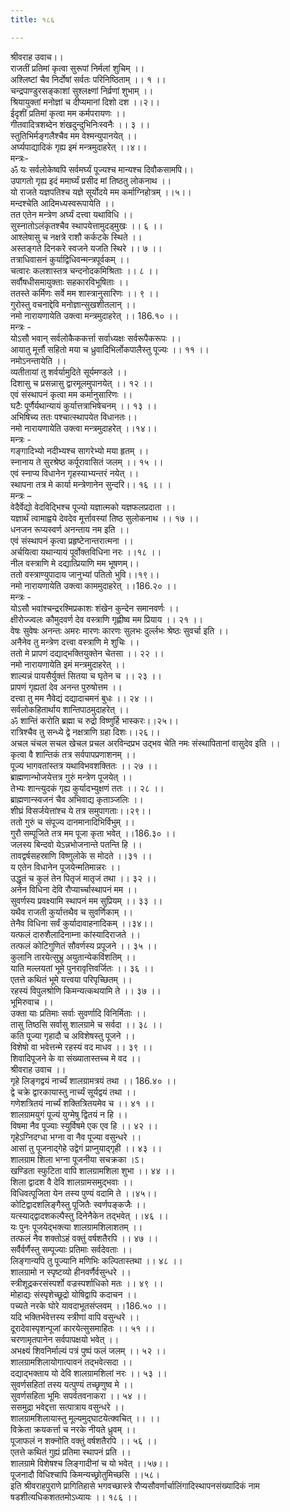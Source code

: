 ```yaml
---
title: १८६

---
```

श्रीवराह उवाच।।  
राजतीं प्रतिमां कृत्वा सुरूपां निर्मलां शुचिम् ।।  
अश्लिष्टां चैव निर्दोषां सर्वतः परिनिष्ठिताम् ।। १ ।।  
चन्द्रपाण्डुरसङ्काशां सुश्लक्ष्णां निर्व्रणां शुभाम् ।।  
श्रियायुक्तां मनोज्ञां च दीप्यमानां दिशो दश ।।२।।  
ईदृशीं प्रतिमां कृत्वा मम कर्मपरायणः ।।  
गीतवादित्रशब्देन शंखदुन्दुभिनिःस्वनैः ।। ३ ।।  
स्तुतिभिर्मङ्गलैश्चैव मम वेश्मन्युपानयेत् ।।  
अर्घ्यपाद्यादिकं गृह्य इमं मन्त्रमुदाहरेत् ।।४।।  
मन्त्रः-  
ॐ यः सर्वलोकेष्वपि सर्वमर्घ्यं पूज्यश्च मान्यश्च दिवौकसामपि।।  
उपागतो गृह्य इदं ममार्घ्यं प्रसीद मां तिष्ठतु लोकनाथ ।।  
यो राजते यज्ञपतिश्च यज्ञे सूर्योदये मम कर्माग्निहोत्रम् ।।५।।  
मन्दश्चेति आदिमध्यस्वरूपायेति ।।  
तत एतेन मन्त्रेण अर्घ्यं दत्त्वा यथाविधि ।।  
सुस्नातोऽलंकृतश्चैव स्थापयेत्तामुदड्मुखः ।। ६ ।।  
आश्लेषासु च नक्षत्रे राशौ कर्कटके स्थिते ।।  
अस्तङ्गते दिनकरे स्वजने यजति स्थिरे ।। ७ ।।  
तत्राधिवासनं कुर्याद्विधिवन्मन्त्रपूर्वकम् ।।  
चत्वारः कलशास्तत्र चन्दनोदकमिश्रिताः ।। ८ ।।  
सर्वौषधीसमायुक्ताः सहकारविभूषिताः ।।  
ततस्ते कर्मिणः सर्वे मम शास्त्रानुसारिणः ।। ९ ।।  
गुरोस्तु वचनाद्देवि मनोज्ञान्सुखशीतलान् ।।  
नमो नारायणायेति उक्त्वा मन्त्रमुदाहरेत् ।। 186.१० ।।  
मन्त्रः -  
योऽसौ भवान् सर्वलोकैककर्त्ता सर्वाध्यक्षः सर्वरूपैकरूपः ।।  
आयातु मूर्त्तौ सहितो मया च ध्रुवादिभिर्लोकपालैस्तु पूज्यः ।। ११ ।।  
नमोऽनन्तायेति ।।  
व्यतीतायां तु शर्वर्यामुदिते सूर्यमण्डले ।।  
दिशासु च प्रसन्नासु द्वारमूलमुपानयेत् ।। १२ ।।  
एवं संस्थापनं कृत्वा मम कर्मानुसारिणः ।।  
घटैः पूर्णैर्यथान्यायं कुर्यात्तत्राभिषेचनम् ।। १३ ।।  
अभिषिच्य ततः पश्चात्स्थापयेत विधानतः।।  
नमो नारायणायेति उक्त्वा मन्त्रमुदाहरेत् ।।१४।।  
मन्त्रः -  
गङ्गादिभ्यो नदीभ्यश्च सागरेभ्यो मया हृतम् ।।  
स्नानाय ते सुरश्रेष्ठ कर्पूरावासितं जलम् ।। १५ ।।  
एवं स्नाप्य विधानेन गृहस्याभ्यन्तरं नयेत् ।।  
स्थापना तत्र मे कार्या मन्त्रेणानेन सुन्दरि।। १६ ।। ।  
मन्त्रः –  
वेदैर्वेद्यो वेदविद्भिश्च पूज्यो यज्ञात्मको यज्ञफलप्रदाता ।।  
यज्ञार्थं त्वामाह्वये देवदेव मूर्त्तावस्यां तिष्ठ सुलोकनाथ ।। १७ ।।  
धनजन रूप्यस्वर्ण अनन्ताय नम इति ।।  
एवं संस्थापनं कृत्वा प्रहृष्टेनान्तरात्मना ।।  
अर्चयित्वा यथान्यायं पूर्वोक्तविधिना नरः ।।१८ ।।  
नील वस्त्राणि मे दद्यात्प्रियाणि मम भूषणम्।।  
ततो वस्त्राण्युपादाय जानुभ्यां पतितो भुवि।।१९।।  
नमो नारायणायेति उक्त्वा काममुदाहरेत् ।।186.२० ।।  
मन्त्रः -  
योऽसौ भवांश्चन्द्ररश्मिप्रकाशः शंखेन कुन्देन समानवर्णः ।।  
क्षीरोज्ज्वलः कौमुदवर्ण देव वस्त्राणि गृह्णीष्व मम प्रियाय ।। २१ ।।  
वेषः सुवेषः अनन्तः अमरः मारणः कारणः सुलभः दुर्ल्लभः श्रेष्ठः सुवर्चा इति ।।  
अनैनेव तु मन्त्रेण दत्त्वा वस्त्राणि मे शुचिः ।।  
ततो मे प्रापणं दद्याद्भक्तियुक्तेन चेतसा ।। २२ ।।  
नमो नारायणायेति इमं मन्त्रमुदाहरेत् ।।  
शाल्यन्नं पायसैर्युक्तं सितया च घृतेन च ।। २३ ।।  
प्रापणं गृह्यतां देव अनन्त पुरुषोत्तम ।।  
दत्त्वा तु मम नैवेद्यं दद्यादाचमनं बुधः ।। २४ ।।  
सर्वलोकहितार्थाय शान्तिपाठमुदाहरेत् ।।  
ॐ शान्तिं करोति ब्रह्मा च रुद्रो विष्णुर्हि भास्करः।।२५।।  
रात्रिश्चैव तु सन्ध्ये द्वे नक्षत्राणि ग्रहा दिशः।।२६।।  
अचल चंचल सचल खेचल प्रचल अरविन्दप्रभ उद्भव चेति नमः संस्थापितानां वासुदेव इति ।।  
कृत्वा वै शान्तिकं तत्र सर्वपापप्रणाशनम् ।।  
पूज्य भागवतांस्तत्र यथाविभवशक्तितः ।। २७ ।।  
ब्राह्मणान्भोजयेत्तत्र गुरुं मन्त्रेण पूजयेत् ।।  
तेभ्यः शान्त्युदकं गृह्य कुर्यादभ्युक्षणं ततः ।। २८ ।।  
ब्राह्मणान्स्वजनं चैव अभिवाद्य कृताञ्जलिः ।।  
शीघ्रं विसर्जयेत्तांश्च ये तत्र समुपागताः।।२९।।  
ततो गुरुं च संपूज्य दानमानादिभिर्विभुम् ।।  
गुरौ सम्पूजिते तत्र मम पूजा कृता भवेत् ।।186.३० ।।  
जलस्य बिन्दवो येऽन्नभोजनान्ते पतन्ति हि ।।  
तावद्वर्षसहस्राणि विष्णुलोके स मोदते ।।३१ ।।  
य एतेन विधानेन पूजयेन्मतिमान्नरः ।।  
उद्धृतं च कुलं तेन पितृजं मातृजं तथा ।। ३२ ।।  
अनेन विधिना देवि रौप्यार्च्चास्थापनं मम ।।  
सुवर्णस्य प्रवक्ष्यामि स्थापनं मम सुप्रियम् ।। ३३ ।।  
यथैव राजती कुर्यात्तथैव च सुवर्णिकाम् ।।  
तेनैव विधिना सर्वं कुर्यादावाहनादिकम् ।।३४।।  
यत्फलं दारुशैलादिनाम्ना कांस्यादिराजते ।।  
तत्फलं कोटिगुणितं सौवर्णस्य प्रपूजने ।। ३५ ।।  
कुलानि तारयेत्सुभ्रु अयुतान्येकविंशतिम् ।।  
याति मल्लयतां भूमे पुनरावृत्तिवर्जितः ।। ३६ ।।  
एतत्ते कथितं भूमे यत्त्वया परिपृच्छितम् ।।  
रहस्यं विपुलश्रोणि किमन्यत्कथयामि ते ।। ३७ ।।  
भूमिरुवाच ।।  
उक्ता याः प्रतिमाः सर्वाः सुवर्णादि विनिर्मिताः ।।  
तासु तिष्ठसि सर्वासु शालग्रामे च सर्वदा ।। ३८ ।।  
कति पूज्या गृहादौ च अविशेषस्तु पूजने ।।  
विशेषो वा भवेत्तन्मे रहस्यं वद माधव ।। ३९ ।।  
शिवादिपूजने के वा संख्यातास्तच्च मे वद ।।  
श्रीवराह उवाच ।।  
गृहे लिङ्गद्वयं नार्च्यं शालग्रामत्रयं तथा ।। 186.४० ।।  
द्वे चक्रे द्वारकायास्तु नार्च्यं सूर्यद्वयं तथा ।।  
गणेशत्रितयं नार्च्यं शक्तित्रितयमेव च ।। ४१ ।।  
शालग्रामयुगं पूज्यं युग्मेषु द्वितयं न हि ।।  
विषमा नैव पूज्याः स्युर्विषमे एक एव हि ।। ४२ ।।  
गृहेऽग्निदग्धा भग्ना वा नैव पूज्या वसुन्धरे ।।  
आसां तु पूजनाद्गेहे उद्वेगं प्राप्नुयाद्गृही ।। ४३ ।।  
शालग्राम शिला भग्ना पूजनीया सचक्रका ।ऽ।  
खण्डिता स्फुटिता वापि शालग्रामशिला शुभा ।। ४४ ।।  
शिला द्वादश वै देवि शालग्रामसमुद्भवाः ।।  
विधिवत्पूजिता येन तस्य पुण्यं वदामि ते ।।४५।।  
कोटिद्वादशलिङ्गैस्तु पूजितैः स्वर्णपङ्कजैः ।।  
यत्स्याद्द्वादशकल्पैस्तु दिनेनैकेन तद्भवेत् ।।४६ ।।  
यः पुनः पूजयेद्भक्त्या शालग्रामशिलाशतम् ।।  
तत्फलं नैव शक्तोऽहं वक्तुं वर्षशतैरपि ।। ४७ ।।  
सर्वैर्वर्णैस्तु सम्पूज्याः प्रतिमाः सर्वदेवताः ।।  
लिङ्गान्यपि तु पूज्यानि मणिभिः कल्पितास्तथा ।। ४८ ।।  
शालग्रामो न स्पृष्टव्यो हीनवर्णैर्वसुन्धरे ।।  
स्त्रीशूद्रकरसंस्पर्शो वज्रस्पर्शाधिको मतः ।। ४९ ।।  
मोहाद्यः संस्पृशेच्छूद्रो योषिद्वापि कदाचन ।।  
पच्यते नरके घोरे यावदाभूतसंप्लवम् ।।186.५० ।।  
यदि भक्तिर्भवेत्तस्य स्त्रीणां वापि वसुन्धरे ।।  
दूरादेवास्पृशन्पूजां कारयेत्सुसमाहितः ।। ५१ ।।  
चरणामृतपानेन सर्वपापक्षयो भवेत् ।।  
अभक्ष्यं शिवनिर्माल्यं पत्रं पुष्पं फलं जलम् ।। ५२ ।।  
शालग्रामशिलायोगात्पावनं तद्भवेत्सदा ।।  
दद्याद्भक्ताय यो देवि शालग्रामशिलां नरः ।। ५३ ।।  
सुवर्णसहितां तस्य यत्पुण्यं तच्छृणुष्व मे ।।  
सुवर्णसहिता भूमिः सपर्वतवनाकरा ।। ५४ ।।  
ससमुद्रा भवेद्दत्ता सत्पात्राय वसुन्धरे ।।  
शालग्रामशिलायास्तु मूल्यमुद्घाटयेत्क्वचित् ।। ।।  
विक्रेता क्रयकर्त्ता च नरके नीयते ध्रुवम् ।।  
पूजाफलं न शक्नोति वक्तुं वर्षशतैरपि ।। ५६ ।।  
एतत्ते कथितं गुह्यं प्रतिमा स्थापनं प्रति ।।  
शालग्रामे विशेषश्च लिङ्गादीनां च यो भवेत् ।।५७।।  
पूजनादौ विधिश्चापि किमन्यच्छ्रोतुमिच्छसि ।।५८।  
इति श्रीवराहपुराणे प्रागितिहासे भगवच्छास्त्रे रौप्यसौवर्णार्चालिंगादिस्थापनसंख्यादिकं नाम षडशीत्यधिकशततमोऽध्यायः ।। १८६ ।।